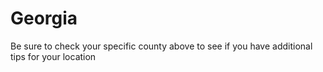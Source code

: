 # Georgia
Be sure to check your specific county above to see if you have additional tips for your location
